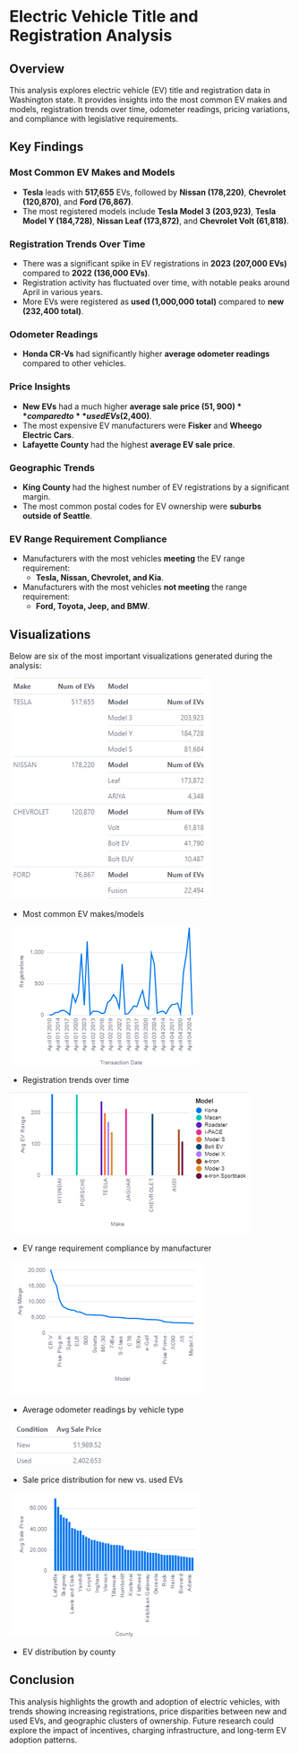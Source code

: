 # Electric Vehicle Title and Registration Analysis

## Overview
This analysis explores electric vehicle (EV) title and registration data in Washington state. It provides insights into the most common EV makes and models, registration trends over time, odometer readings, pricing variations, and compliance with legislative requirements.

## Key Findings

### Most Common EV Makes and Models
- **Tesla** leads with **517,655** EVs, followed by **Nissan (178,220)**, **Chevrolet (120,870)**, and **Ford (76,867)**.
- The most registered models include **Tesla Model 3 (203,923)**, **Tesla Model Y (184,728)**, **Nissan Leaf (173,872)**, and **Chevrolet Volt (61,818)**.

### Registration Trends Over Time
- There was a significant spike in EV registrations in **2023 (207,000 EVs)** compared to **2022 (136,000 EVs)**.
- Registration activity has fluctuated over time, with notable peaks around April in various years.
- More EVs were registered as **used (1,000,000 total)** compared to **new (232,400 total)**.

### Odometer Readings
- **Honda CR-Vs** had significantly higher **average odometer readings** compared to other vehicles.

### Price Insights
- **New EVs** had a much higher **average sale price ($51,900)** compared to **used EVs ($2,400)**.
- The most expensive EV manufacturers were **Fisker** and **Wheego Electric Cars**.
- **Lafayette County** had the highest **average EV sale price**.

### Geographic Trends
- **King County** had the highest number of EV registrations by a significant margin.
- The most common postal codes for EV ownership were **suburbs outside of Seattle**.

### EV Range Requirement Compliance
- Manufacturers with the most vehicles **meeting** the EV range requirement:
  - **Tesla, Nissan, Chevrolet, and Kia**.
- Manufacturers with the most vehicles **not meeting** the range requirement:
  - **Ford, Toyota, Jeep, and BMW**.

## Visualizations
Below are six of the most important visualizations generated during the analysis:

![Visualization 1](png\viz1.png)
- Most common EV makes/models

![Visualization 2](png\viz2.png)
- Registration trends over time

![Visualization 3](png\viz3.png)
- EV range requirement compliance by manufacturer

![Visualization 4](png\viz4.png)
- Average odometer readings by vehicle type

![Visualization 5](png\viz5.png)
- Sale price distribution for new vs. used EVs

![Visualization 5](png\viz6.png)
- EV distribution by county


## Conclusion
This analysis highlights the growth and adoption of electric vehicles, with trends showing increasing registrations, price disparities between new and used EVs, and geographic clusters of ownership. Future research could explore the impact of incentives, charging infrastructure, and long-term EV adoption patterns.

